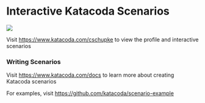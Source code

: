 # Interactive Katacoda Scenarios

[![](http://shields.katacoda.com/katacoda/cschupke/count.svg)](https://www.katacoda.com/cschupke "Get your profile on Katacoda.com")

Visit https://www.katacoda.com/cschupke to view the profile and interactive scenarios

### Writing Scenarios
Visit https://www.katacoda.com/docs to learn more about creating Katacoda scenarios

For examples, visit https://github.com/katacoda/scenario-example
